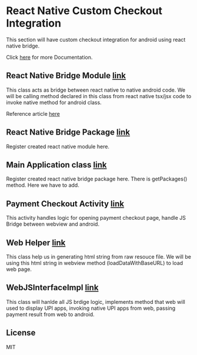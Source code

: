 # React Native Custom Checkout Integration
This section will have custom checkout integration for android using react native bridge.

Click [here](https://docs.cashfree.com/docs/android-custom-webview) for more Documentation.

## React Native Bridge Module [link](https://github.com/cashfree/pg-platform-custom-checkout/blob/master/ReactNativeCustomCheckout/android/app/src/main/java/com/samplernbridge/RNBridgeModule.kt)

This class acts as bridge between react native to native android code.
We will be calling method declared in this class from react native tsx/jsx code to invoke native method for android class.

Reference article [here](https://reactnative.dev/docs/native-modules-android)


## React Native Bridge Package [link](https://github.com/cashfree/pg-platform-custom-checkout/blob/master/ReactNativeCustomCheckout/android/app/src/main/java/com/samplernbridge/RNBridgePackage.kt)

Register created react native module here.

## Main Application class [link](https://github.com/cashfree/pg-platform-custom-checkout/blob/master/ReactNativeCustomCheckout/android/app/src/main/java/com/samplernbridge/MainApplication.kt)

Register created react native bridge package here. There is getPackages() method. Here we have to add.
## Payment Checkout Activity [link](https://github.com/cashfree/pg-platform-custom-checkout/blob/master/ReactNativeCustomCheckout/android/app/src/main/java/com/samplernbridge/payment/PaymentCheckoutActivity.kt)

This activity handles logic for opening payment checkout page, handle JS Bridge between webview and android.

## Web Helper [link](https://github.com/cashfree/pg-platform-custom-checkout/blob/master/ReactNativeCustomCheckout/android/app/src/main/java/com/samplernbridge/payment/WebHelper.kt)

This class help us in generating html string from raw resouce file. We will be using this html string in webview method (loadDataWithBaseURL) to load web page.

## WebJSInterfaceImpl [link](https://github.com/cashfree/pg-platform-custom-checkout/blob/master/ReactNativeCustomCheckout/android/app/src/main/java/com/samplernbridge/payment/WebJSBridge.kt)

This class will hanlde all JS brdige logic, implements method that web will used to display UPI apps, invoking native UPI apps from web, passing payment result from web to android.

## License

MIT